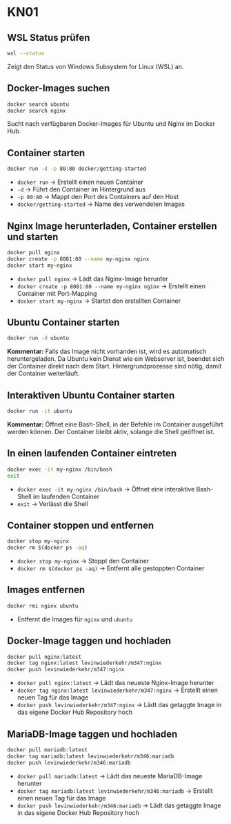 # KN01

## WSL Status prüfen
```sh
wsl --status
```
Zeigt den Status von Windows Subsystem for Linux (WSL) an.

## Docker-Images suchen
```sh
docker search ubuntu
docker search nginx
```
Sucht nach verfügbaren Docker-Images für Ubuntu und Nginx im Docker Hub.

## Container starten
```sh
docker run -d -p 80:80 docker/getting-started
```
- `docker run` → Erstellt einen neuen Container
- `-d` → Führt den Container im Hintergrund aus
- `-p 80:80` → Mappt den Port des Containers auf den Host
- `docker/getting-started` → Name des verwendeten Images

## Nginx Image herunterladen, Container erstellen und starten
```sh
docker pull nginx
docker create -p 8081:80 --name my-nginx nginx
docker start my-nginx
```
- `docker pull nginx` → Lädt das Nginx-Image herunter
- `docker create -p 8081:80 --name my-nginx nginx` → Erstellt einen Container mit Port-Mapping
- `docker start my-nginx` → Startet den erstellten Container

## Ubuntu Container starten
```sh
docker run -d ubuntu
```
**Kommentar:** Falls das Image nicht vorhanden ist, wird es automatisch heruntergeladen. Da Ubuntu kein Dienst wie ein Webserver ist, beendet sich der Container direkt nach dem Start. Hintergrundprozesse sind nötig, damit der Container weiterläuft.

## Interaktiven Ubuntu Container starten
```sh
docker run -it ubuntu
```
**Kommentar:** Öffnet eine Bash-Shell, in der Befehle im Container ausgeführt werden können. Der Container bleibt aktiv, solange die Shell geöffnet ist.

## In einen laufenden Container eintreten
```sh
docker exec -it my-nginx /bin/bash
exit
```
- `docker exec -it my-nginx /bin/bash` → Öffnet eine interaktive Bash-Shell im laufenden Container
- `exit` → Verlässt die Shell

## Container stoppen und entfernen
```sh
docker stop my-nginx
docker rm $(docker ps -aq)
```
- `docker stop my-nginx` → Stoppt den Container
- `docker rm $(docker ps -aq)` → Entfernt alle gestoppten Container

## Images entfernen
```sh
docker rmi nginx ubuntu
```
- Entfernt die Images für `nginx` und `ubuntu`

## Docker-Image taggen und hochladen
```sh
docker pull nginx:latest
docker tag nginx:latest levinwiederkehr/m347:nginx
docker push levinwiederkehr/m347:nginx
```
- `docker pull nginx:latest` → Lädt das neueste Nginx-Image herunter
- `docker tag nginx:latest levinwiederkehr/m347:nginx` → Erstellt einen neuen Tag für das Image
- `docker push levinwiederkehr/m347:nginx` → Lädt das getaggte Image in das eigene Docker Hub Repository hoch

## MariaDB-Image taggen und hochladen
```sh
docker pull mariadb:latest
docker tag mariadb:latest levinwiederkehr/m346:mariadb
docker push levinwiederkehr/m346:mariadb
```
- `docker pull mariadb:latest` → Lädt das neueste MariaDB-Image herunter
- `docker tag mariadb:latest levinwiederkehr/m346:mariadb` → Erstellt einen neuen Tag für das Image
- `docker push levinwiederkehr/m346:mariadb` → Lädt das getaggte Image in das eigene Docker Hub Repository hoch
